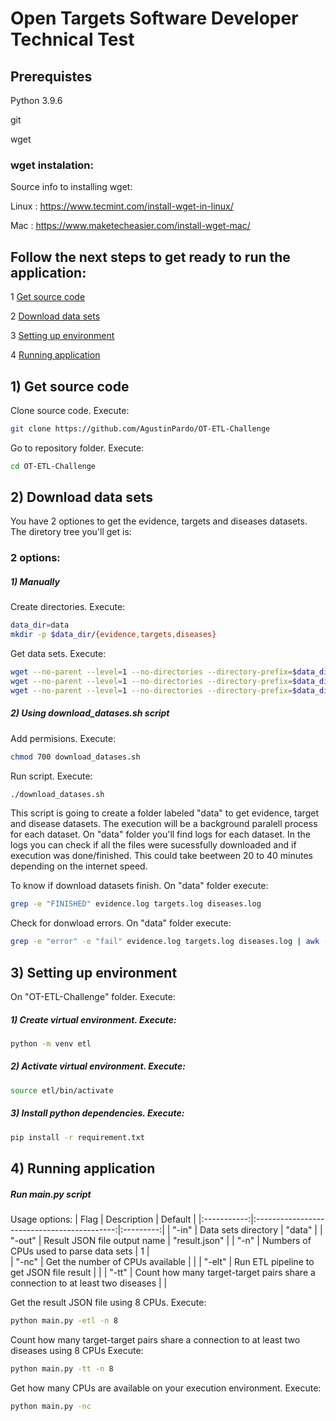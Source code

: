 # Open Targets Software Developer Technical Test

## Prerequistes
Python 3.9.6

git

wget

### wget instalation:
Source info to installing wget:

Linux : https://www.tecmint.com/install-wget-in-linux/

Mac : https://www.maketecheasier.com/install-wget-mac/

## Follow the next steps to get ready to run the application:
1 [Get source code](#1)

2 [Download data sets](#2)

3 [Setting up environment](#3)

4 [Running application](#4)

<a name="1"></a>
## 1) Get source code

Clone source code. Execute:
```bash
git clone https://github.com/AgustinPardo/OT-ETL-Challenge
```

Go to repository folder. Execute:
```bash
cd OT-ETL-Challenge
```
<a name="2"></a>
## 2) Download data sets

You have 2 optiones to get the evidence, targets and diseases datasets. The diretory tree you'll get is:

### 2 options:

##### 1) Manually
Create directories. Execute:
```bash
data_dir=data
mkdir -p $data_dir/{evidence,targets,diseases}
```

Get data sets. Execute:
```bash
wget --no-parent --level=1 --no-directories --directory-prefix=$data_dir/evidence --accept='*.json' -r ftp://ftp.ebi.ac.uk/pub/databases/opentargets/platform/21.11/output/etl/json/evidence/sourceId=eva/
wget --no-parent --level=1 --no-directories --directory-prefix=$data_dir/diseases --accept='*.json' -r ftp://ftp.ebi.ac.uk/pub/databases/opentargets/platform/21.11/output/etl/json/diseases/
wget --no-parent --level=1 --no-directories --directory-prefix=$data_dir/targets --accept='*.json' -r ftp://ftp.ebi.ac.uk/pub/databases/opentargets/platform/21.11/output/etl/json/targets/
```

##### 2) Using download_datases.sh script

Add permisions. Execute:
```bash
chmod 700 download_datases.sh
```

Run script. Execute:
```bash
./download_datases.sh
```

This script is going to create a folder labeled "data" to get evidence, target and disease datasets. The execution will be a background paralell process for each dataset. On "data" folder you'll find logs for each dataset. In the logs you can check if all the files were sucessfully downloaded and if execution was done/finished. This could take beetween 20 to 40 minutes depending on the internet speed.


To know if download datasets finish. On "data" folder execute:
```bash
grep -e "FINISHED" evidence.log targets.log diseases.log
```

Check for donwload errors. On "data" folder execute:
```bash
grep -e "error" -e "fail" evidence.log targets.log diseases.log | awk -F: '{print "Line "$1": "$2}'
```
<a name="3"></a>
## 3) Setting up environment

On "OT-ETL-Challenge" folder. Execute:

##### 1) Create virtual environment. Execute:
```bash
python -m venv etl
```

##### 2) Activate virtual environment. Execute:
```bash
source etl/bin/activate
```

##### 3) Install python dependencies. Execute:
```bash
pip install -r requirement.txt
```
<a name="4"></a>
## 4) Running application

##### Run main.py script

Usage options:
| Flag       | Description                                 | Default  |
|:-----------:|:-------------------------------------------:|:---------:|
| "-in"      | Data sets directory                          | "data" |
| "-out"     | Result JSON file output name                 | "result.json" |
| "-n"       | Numbers of CPUs used to parse data sets           | 1 |   
| "-nc"      | Get the number of CPUs available             |   |
| "-elt"     | Run ETL pipeline to get JSON file result     |   |
| "-tt"      | Count how many target-target pairs share a connection to at least two diseases |   |

Get the result JSON file using 8 CPUs. Execute:
```bash
python main.py -etl -n 8
```

Count how many target-target pairs share a connection to at least two diseases using 8 CPUs Execute:
```bash
python main.py -tt -n 8
```

Get how many CPUs are available on your execution environment. Execute:
```bash
python main.py -nc
```
